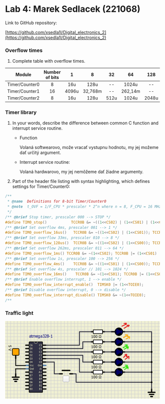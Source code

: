 # Lab 4: Marek Sedlacek (221068)

Link to GitHub repository:

   [https://github.com/xsedla1l/Digital_electronics_2](https://github.com/xsedla1l/Digital_electronics_2)


### Overflow times

1. Complete table with overflow times.

| **Module** | **Number of bits** | **1** | **8** | **32** | **64** | **128** | **256** | **1024** |
| :-: | :-: | :-: | :-: | :-: | :-: | :-: | :-: | :-: |
| Timer/Counter0 | 8  | 16u | 128u | -- | 1024u | -- | 4096u | 16384u |
| Timer/Counter1 | 16 |   4096u  |   32,768m   | -- | 262,14m | -- | 1,049s| 4,194s |
| Timer/Counter2 | 8  |  16u   | 128u | 512u  | 1024u | 2048u | 4096u| 16384u |


### Timer library

1. In your words, describe the difference between common C function and interrupt service routine.
   * Function 

     Volaná softwearovo, može vracať vystupnu hodnotu, my jej možeme dať určitý argument.
   * Interrupt service routine:

     Volaná hardwarovo, my jej nemôžeme dať žiadne argumenty.

2. Part of the header file listing with syntax highlighting, which defines settings for Timer/Counter0:

```c
/**
 * @name  Definitions for 8-bit Timer/Counter0
 * @note  t_OVF = 1/F_CPU * prescaler * 2^n where n = 8, F_CPU = 16 MHz
 */
/** @brief Stop timer, prescaler 000 --> STOP */
#define TIM0_stop()           TCCR0B &= ~((1<<CS02) | (1<<CS01) | (1<<CS00));
/** @brief Set overflow 4ms, prescaler 001 --> 1 */
#define TIM0_overflow_16us()   TCCR0B &= ~((1<<CS02) | (1<<CS01)); TCCR0B |= (1<<CS00);
/** @brief Set overflow 33ms, prescaler 010 --> 8 */
#define TIM0_overflow_128us()  TCCR0B &= ~((1<<CS02) | (1<<CS00)); TCCR1B |= (1<<CS01);
/** @brief Set overflow 262ms, prescaler 011 --> 64 */
#define TIM0_overflow_1ms() TCCR0B &= ~(1<<CS02); TCCR0B |= (1<<CS01) | (1<<CS00);
/** @brief Set overflow 1s, prescaler 100 --> 256 */
#define TIM0_overflow_4ms()    TCCR0B &= ~((1<<CS01) | (1<<CS00)); TCCR0B |= (1<<CS02);
/** @brief Set overflow 4s, prescaler // 101 --> 1024 */
#define TIM0_overflow_16ms()    TCCR0B &= ~(1<<CS01); TCCR0B |= (1<<CS02) | (1<<CS00);
/** @brief Enable overflow interrupt, 1 --> enable */
#define TIM0_overflow_interrupt_enable()  TIMSK0 |= (1<<TOIE0);
/** @brief Disable overflow interrupt, 0 --> disable */
#define TIM0_overflow_interrupt_disable() TIMSK0 &= ~(1<<TOIE0);
/**
```


### Traffic light



 ![alt text](https://github.com/xsedla1l/Digital_electronics_2/blob/main/Labs/03%20-%20gpio/Images/Traffic_light.png)